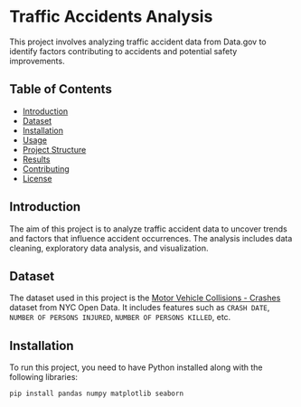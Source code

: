 # Traffic Accidents Analysis

This project involves analyzing traffic accident data from Data.gov to identify factors contributing to accidents and potential safety improvements.

## Table of Contents
- [Introduction](#introduction)
- [Dataset](#dataset)
- [Installation](#installation)
- [Usage](#usage)
- [Project Structure](#project-structure)
- [Results](#results)
- [Contributing](#contributing)
- [License](#license)

## Introduction
The aim of this project is to analyze traffic accident data to uncover trends and factors that influence accident occurrences. The analysis includes data cleaning, exploratory data analysis, and visualization.

## Dataset
The dataset used in this project is the [Motor Vehicle Collisions - Crashes](https://data.cityofnewyork.us/Public-Safety/Motor-Vehicle-Collisions-Crashes/h9gi-nx95) dataset from NYC Open Data. It includes features such as `CRASH DATE`, `NUMBER OF PERSONS INJURED`, `NUMBER OF PERSONS KILLED`, etc.

## Installation
To run this project, you need to have Python installed along with the following libraries:
```sh
pip install pandas numpy matplotlib seaborn

